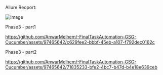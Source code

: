 
Allure Reoport:

![image](https://github.com/AnwarMelhem/-FinalTaskAutomation-GSG-Cucumber/assets/97465642/01d2472e-2462-467f-9371-ecc7582043ee)

Phase3 - part1

https://github.com/AnwarMelhem/-FinalTaskAutomation-GSG-Cucumber/assets/97465642/c629fee2-bbbf-45eb-a107-f792dec0162c

Phase3 - part2

https://github.com/AnwarMelhem/-FinalTaskAutomation-GSG-Cucumber/assets/97465642/71835233-bfe2-4bc7-b47d-b4e18e639ceb

